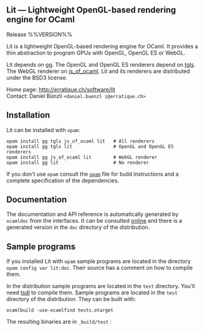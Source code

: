 Lit — Lightweight OpenGL-based rendering engine for OCaml
-------------------------------------------------------------------------------
Release %%VERSION%%

Lit is a lightweight OpenGL-based rendering engine for OCaml. It
provides a thin abstraction to program GPUs with OpenGL, OpenGL ES or
WebGL.

Lit depends on [gg][1]. The OpenGL and OpenGL ES renderers depend on
[tgls][2]. The WebGL renderer on [js_of_ocaml][3]. Lit and its
renderers are distributed under the BSD3 license.
  
[1]: http://erratique.ch/software/gg
[2]: http://erratique.ch/software/tgls
[3]: http://ocsigen.org/js_of_ocaml/ 

Home page: http://erratique.ch/software/lit  
Contact: Daniel Bünzli `<daniel.buenzl i@erratique.ch>`


## Installation

Lit can be installed with `opam`:

    opam install gg tgls js_of_ocaml lit   # All renderers
    opam install gg tgls lit               # OpenGL and OpenGL ES renderers 
    opam install gg js_of_ocaml lit        # WebGL renderer
    opam install gg lit                    # No renderer
    
If you don't use `opam` consult the [`opam`](opam) file for
build instructions and a complete specification of the dependencies.


## Documentation

The documentation and API reference is automatically generated by
`ocamldoc` from the interfaces. It can be consulted [online][5] and
there is a generated version in the `doc` directory of the
distribution.

[5]: http://erratique.ch/software/lit/doc/


## Sample programs

If you installed Lit with `opam` sample programs are located in the
directory `opam config var lit:doc`. Their source has a comment on
how to compile them.

In the distribution sample programs are located in the `test`
directory. You'll need [tsdl][6] to compile them.  Sample programs are
located in the `test` directory of the distribution. They can be built
with:

    ocamlbuild -use-ocamlfind tests.otarget

The resulting binaries are in `_build/test` :

[6]: http://erratique.ch/software/tsdl/
